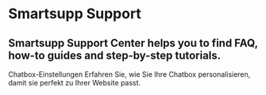 # Smartsupp Support
## Smartsupp Support Center helps you to find FAQ, how-to guides and step-by-step tutorials.
Chatbox-Einstellungen 
Erfahren Sie, wie Sie Ihre Chatbox personalisieren, damit sie perfekt zu Ihrer Website passt.

